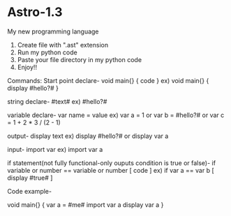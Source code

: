 # Astro-1.3
My new programming language

1. Create file with ".ast" extension
2. Run my python code
3. Paste your file directory in my python code
4. Enjoy!!

Commands:
Start point declare-
void main{} {
 code
}
ex) void main{} {
  display #hello?#
}

string declare-
  #text#
ex) #hello?#

variable declare-
var name = value
ex) var a = 1 or var b = #hello?# or var c = 1 + 2 * 3 / (2 - 1)

output-
display text
ex) display #hello?# or display var a

input-
import var
ex) import var a

if statement(not fully functional-only ouputs condition is true or false)-
if variable or number == variable or number [
 code
]
ex) if var a == var b [
  display #true#
]

Code example-

void main{} {
  var a = #me#
  import var a
  display var a
}



